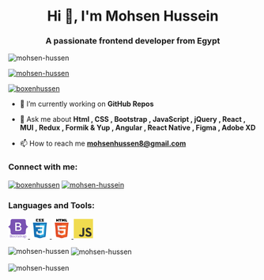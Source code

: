 <h1 align="center">Hi 👋, I'm Mohsen Hussein</h1>
<h3 align="center">A passionate frontend developer from Egypt</h3>

<p align="left"> <img src="https://komarev.com/ghpvc/?username=mohsen-hussen&label=Profile%20views&color=0e75b6&style=flat" alt="mohsen-hussen" /> </p>

<p align="left"> <a href="https://github.com/ryo-ma/github-profile-trophy"><img src="https://github-profile-trophy.vercel.app/?username=mohsen-hussen" alt="mohsen-hussen" /></a> </p>

<p align="left"> <a href="https://twitter.com/boxenhussen" target="blank"><img src="https://img.shields.io/twitter/follow/boxenhussen?logo=twitter&style=for-the-badge" alt="boxenhussen" /></a> </p>

- 🔭 I’m currently working on **GitHub Repos**

- 💬 Ask me about **Html , CSS , Bootstrap , JavaScript , jQuery , React , MUI , Redux , Formik & Yup , Angular , React Native , Figma , Adobe XD**

- 📫 How to reach me **mohsenhussen8@gmail.com**

<h3 align="left">Connect with me:</h3>
<p align="left">
<a href="https://twitter.com/boxenhussen" target="blank"><img align="center" src="https://raw.githubusercontent.com/rahuldkjain/github-profile-readme-generator/master/src/images/icons/Social/twitter.svg" alt="boxenhussen" height="30" width="40" /></a>
<a href="https://linkedin.com/in/mohsen-hussein" target="blank"><img align="center" src="https://raw.githubusercontent.com/rahuldkjain/github-profile-readme-generator/master/src/images/icons/Social/linked-in-alt.svg" alt="mohsen-hussein" height="30" width="40" /></a>
</p>

<h3 align="left">Languages and Tools:</h3>
<p align="left"> <a href="https://getbootstrap.com" target="_blank" rel="noreferrer"> <img src="https://raw.githubusercontent.com/devicons/devicon/master/icons/bootstrap/bootstrap-plain-wordmark.svg" alt="bootstrap" width="40" height="40"/> </a> <a href="https://www.w3schools.com/css/" target="_blank" rel="noreferrer"> <img src="https://raw.githubusercontent.com/devicons/devicon/master/icons/css3/css3-original-wordmark.svg" alt="css3" width="40" height="40"/> </a> <a href="https://www.w3.org/html/" target="_blank" rel="noreferrer"> <img src="https://raw.githubusercontent.com/devicons/devicon/master/icons/html5/html5-original-wordmark.svg" alt="html5" width="40" height="40"/> </a> <a href="https://developer.mozilla.org/en-US/docs/Web/JavaScript" target="_blank" rel="noreferrer"> <img src="https://raw.githubusercontent.com/devicons/devicon/master/icons/javascript/javascript-original.svg" alt="javascript" width="40" height="40"/> </a> </p>

<p><img align="left" src="https://github-readme-stats.vercel.app/api/top-langs?username=mohsen-hussen&show_icons=true&theme=dark&locale=en&layout=compact" alt="mohsen-hussen" /></p>

<p>&nbsp;<img align="center" src="https://github-readme-stats.vercel.app/api?username=mohsen-hussen&show_icons=true&theme=dark&locale=en" alt="mohsen-hussen" /></p>

<p><img align="center" src="https://github-readme-streak-stats.herokuapp.com/?user=mohsen-hussen&theme=dark" alt="mohsen-hussen" /></p>
